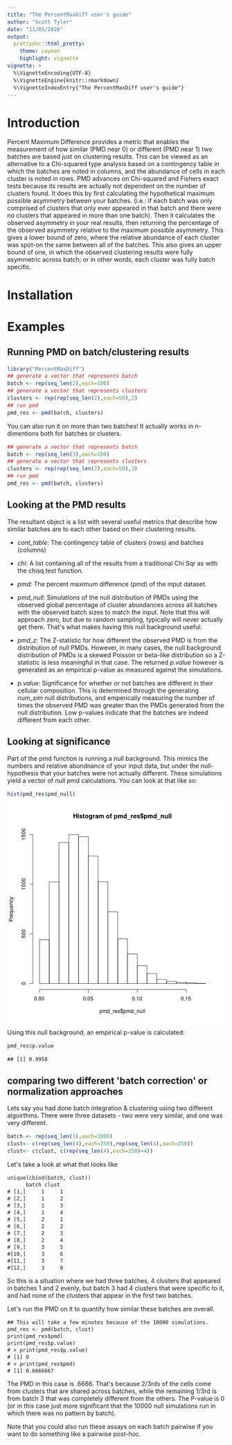 ```yaml
---
title: "The PercentMaxDiff user's guide"
author: "Scott Tyler"
date: "11/05/2020"
output: 
  prettydoc::html_pretty:
    theme: cayman
    highlight: vignette
vignette: >
  %\VignetteEncoding{UTF-8}
  %\VignetteEngine{knitr::rmarkdown}
  %\VignetteIndexEntry{"The PercentMaxDiff user's guide"}
---
```




# Introduction

Percent Maximum Difference provides a metric that enables the measurement of how similar (PMD near 0) or different (PMD near 1) two batches are based just on clustering results. This can be viewed as an alternative to a Chi-squared type analysis based on a contingency table in which the batches are noted in columns, and the abundance of cells in each cluster is noted in rows. PMD advances on Chi-squared and Fishers exact tests because its results are actually not dependent on the number of clusters found. It does this by first calculating the hypothetical maximum possible asymmetry between your batches. (i.e.: if each batch was only comprised of clusters that only ever appeared in that batch and there were no clusters that appeared in more than one batch). Then it calculates the observed asymmetry in your real results, then returning the percentage of the observed asymmetry relative to the maximum possible asymmetry. This gives a lower bound of zero, where the relative abundance of each cluster was spot-on the same between all of the batches. This also gives an upper bound of one, in which the observed clustering results were fully asymmetric across batch; or in other words, each cluster was fully batch specific.


# Installation



# Examples
## Running PMD on batch/clustering results


```r
library("PercentMaxDiff")
## generate a vector that represents batch
batch <- rep(seq_len(2),each=100)
## generate a vector that represents clusters
clusters <- rep(rep(seq_len(2),each=50),2)
## run pmd
pmd_res <- pmd(batch, clusters)
```

You can also run it on more than two batches! It actually works in n-dimentions both for batches or clusters.


```r
## generate a vector that represents batch
batch <- rep(seq_len(3),each=100)
## generate a vector that represents clusters
clusters <- rep(rep(seq_len(2),each=50),3)
## run pmd
pmd_res <- pmd(batch, clusters)
```

## Looking at the PMD results

The resultant object is a list with several useful metrics that describe how similar batches are to each other based on their clustering results.

* *cont_table*: The contingency table of clusters (rows) and batches (columns)

* *chi*: A list containing all of the results from a traditional Chi Sqr as with the chisq.test function.

*  *pmd*: The percent maximum difference (pmd) of the input dataset.

*  *pmd_null*: Simulations of the null distribution of PMDs using the observed global percentage of cluster abundances across all batches with the observed batch sizes to match the input. Note that this will approach zero, but due to random sampling, typically will never actually get there. That's what makes having this null background useful.

* *pmd_z*: The Z-statistic for how different the observed PMD is from the distribution of null PMDs. However, in many cases, the null background distribution of PMDs is a skewed Poisson or beta-like distribution so a Z-statistic is less meaningful in that case. The returned *p.value* however is generated as an empirical p-value as measured against the simulations.

* *p.value*: Significance for whether or not batches are different in their cellular composition. This is determined through the generating *num_sim* null distributions, and emperically measuring the number of times the observed PMD was greater than the PMDs generated from the null distribution. Low p-values indicate that the batches are indeed different from each other.


## Looking at significance

Part of the pmd function is running a null background. This mimics the numbers and relative abundnance of your input data, but under the null-hypothesis that your batches were not actually different. These simulations yield a vector of null pmd calculations. You can look at that like so:


```r
hist(pmd_res$pmd_null)
```

![plot of chunk hist_of_null](figure/hist_of_null-1.png)

Using this null background, an empirical p-value is calculated:



```r
pmd_res$p.value
```

```
## [1] 0.9958
```

## comparing two different 'batch correction' or normalization approaches

Lets say you had done batch integration & clustering using two different algoirthms. There were three datasets - two were very similar, and one was very different. 



```r
batch <- rep(seq_len(3),each=1000)
clust<- c(rep(seq_len(4),each=250),rep(seq_len(4),each=250))
clust<- c(clust, c(rep(seq_len(4),each=250)+4))
```

Let's take a look at what that looks like

```
unique(cbind(batch, clust))
      batch clust
# [1,]     1     1
# [2,]     1     2
# [3,]     1     3
# [4,]     1     4
# [5,]     2     1
# [6,]     2     2
# [7,]     2     3
# [8,]     2     4
# [9,]     3     5
#[10,]     3     6
#[11,]     3     7
#[12,]     3     8

```

So this is a situation where we had three batches, 4 clusters that appeared in batches 1 and 2 evenly, but batch 3 had 4 clusters that were specific to it, and had none of the clusters that appear in the first two batches.

Let's run the PMD on it to quantify how similar these batches are overall.

```
## This will take a few minutes because of the 10000 simulations.
pmd_res <- pmd(batch, clust)
print(pmd_res$pmd)
print(pmd_res$p.value)
# > print(pmd_res$p.value)
# [1] 0
# > print(pmd_res$pmd)
# [1] 0.6666667
```

The PMD in this case is .6666. That's because 2/3rds of the cells come from clusters that are shared across batches, while the remaining 1/3rd is from batch 3 that was completely different from the others. The P-value is 0 (or in this case just more significant that the 10000 null simulations run in which there was no pattern by batch). 

Note that you could also run these assays on each batch pairwise if you want to do something like a pairwise post-hoc.



